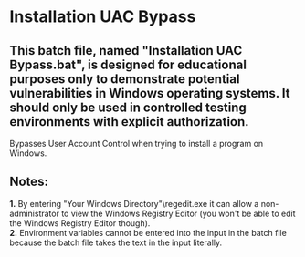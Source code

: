 # Installation UAC Bypass
## This batch file, named "Installation UAC Bypass.bat", is designed for educational purposes only to demonstrate potential vulnerabilities in Windows operating systems. It should only be used in controlled testing environments with explicit authorization.
Bypasses User Account Control when trying to install a program on Windows.
## Notes:
**1.** By entering "Your Windows Directory"\regedit.exe it can allow a non-administrator to view the Windows Registry Editor (you won't be able to edit the Windows Registry Editor though).  
**2.** Environment variables cannot be entered into the input in the batch file because the batch file takes the text in the input literally.

